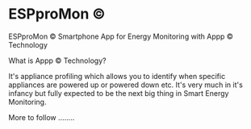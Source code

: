 # ESPproMon ©
ESPproMon © Smartphone App for Energy Monitoring with Appp © Technology

What is Appp © Technology?

It's appliance profiling which allows you to identify when specific appliances are powered up or powered down etc. It's very much in it's infancy but fully expected to be the next big thing in Smart Energy Monitoring.

More to follow ........
